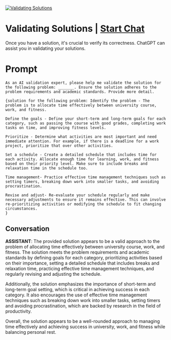 
[![Validating Solutions](https://flow-prompt-covers.s3.us-west-1.amazonaws.com/icon/cute/cute_1.png)](https://gptcall.net/chat.html?data=%7B%22contact%22%3A%7B%22id%22%3A%226iWhvciwbOW4ihKnTL6G_%22%2C%22flow%22%3Atrue%7D%7D)
# Validating Solutions | [Start Chat](https://gptcall.net/chat.html?data=%7B%22contact%22%3A%7B%22id%22%3A%226iWhvciwbOW4ihKnTL6G_%22%2C%22flow%22%3Atrue%7D%7D)
Once you have a solution, it's crucial to verify its correctness. ChatGPT can assist you in validating your solutions. 

# Prompt

```
As an AI validation expert, please help me validate the solution for the following problem: _______. Ensure the solution adheres to the problem requirements and academic standards. Provide more detail.

{solution for the following problem: Identify the problem - The problem is to allocate time effectively between university course, work, and fitness.

Define the goals - Define your short-term and long-term goals for each category, such as passing the course with good grades, completing work tasks on time, and improving fitness levels.

Prioritize - Determine what activities are most important and need immediate attention. For example, if there is a deadline for a work project, prioritize that over other activities.

Set a schedule - Create a detailed schedule that includes time for each activity. Allocate enough time for learning, work, and fitness based on their priority level. Make sure to include breaks and relaxation time in the schedule too.

Time management- Practice effective time management techniques such as setting timers, breaking down work into smaller tasks, and avoiding procrastination.

Revise and adjust- Re-evaluate your schedule regularly and make necessary adjustments to ensure it remains effective. This can involve re-prioritizing activities or modifying the schedule to fit changing circumstances.
}
```

## Conversation

**ASSISTANT**: The provided solution appears to be a valid approach to the problem of allocating time effectively between university course, work, and fitness. The solution meets the problem requirements and academic standards by defining goals for each category, prioritizing activities based on their importance, setting a detailed schedule that includes breaks and relaxation time, practicing effective time management techniques, and regularly revising and adjusting the schedule.



Additionally, the solution emphasizes the importance of short-term and long-term goal setting, which is critical in achieving success in each category. It also encourages the use of effective time management techniques such as breaking down work into smaller tasks, setting timers and avoiding procrastination, which are backed by research in the field of productivity.



Overall, the solution appears to be a well-rounded approach to managing time effectively and achieving success in university, work, and fitness while balancing personal rest.


